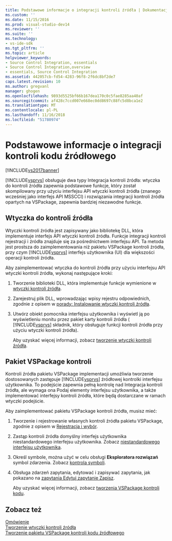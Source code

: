 ```yaml
---
title: Podstawowe informacje o integracji kontroli źródła | Dokumentacja firmy Microsoft
ms.custom: ''
ms.date: 11/15/2016
ms.prod: visual-studio-dev14
ms.reviewer: ''
ms.suite: ''
ms.technology:
- vs-ide-sdk
ms.tgt_pltfrm: ''
ms.topic: article
helpviewer_keywords:
- Source Control Integration, essentials
- Source Control Integration,overview
- essentials, Source Control Integration
ms.assetid: 442057cb-fd54-4283-96f8-2f6dc8bf2de7
caps.latest.revision: 10
ms.author: gregvanl
manager: ghogen
ms.openlocfilehash: 9893d5525bf66b167dea170c0c5fae8285aa40af
ms.sourcegitcommit: af428c7ccd007e668ec0dd8697c88fc5d8bca1e2
ms.translationtype: MT
ms.contentlocale: pl-PL
ms.lasthandoff: 11/16/2018
ms.locfileid: "51780974"
---
```

# <a name="source-control-integration-essentials"></a>Podstawowe informacje o integracji kontroli kodu źródłowego
[!INCLUDE[vs2017banner](../../includes/vs2017banner.md)]

[!INCLUDE[vsprvs](../../includes/vsprvs-md.md)] obsługuje dwa typy Integracja kontroli źródła: wtyczka do kontroli źródła zapewnia podstawowe funkcje, który został skompilowany przy użyciu interfejsu API wtyczki kontroli źródła (znanego wcześniej jako interfejs API MSSCCI) i rozwiązania integracji kontroli źródła opartych na VSPackage, zapewnia bardziej niezawodne funkcje.  
  
## <a name="source-control-plug-in"></a>Wtyczka do kontroli źródła  
 Wtyczki kontroli źródła jest zapisywany jako bibliotekę DLL, która implementuje interfejs API wtyczki kontroli źródła. Funkcje integracji kontroli rejestracji i źródła znajduje się za pośrednictwem interfejsu API. Ta metoda jest prostsza do zaimplementowania niż pakietu VSPackage kontroli źródła, przy czym [!INCLUDE[vsprvs](../../includes/vsprvs-md.md)] interfejs użytkownika (UI) dla większości operacji kontroli źródła.  
  
 Aby zaimplementować wtyczka do kontroli źródła przy użyciu interfejsu API wtyczki kontroli źródła, wykonaj następujące kroki:  
  
1. Tworzenie biblioteki DLL, która implementuje funkcje wymienione w [wtyczki kontroli źródła](../../extensibility/source-control-plug-ins.md).  
  
2. Zarejestruj plik DLL, wprowadzając wpisy rejestru odpowiednich, zgodnie z opisem w [porady: Instalowanie wtyczki kontroli źródła](../../extensibility/internals/how-to-install-a-source-control-plug-in.md).  
  
3. Utwórz obiekt pomocnika interfejsu użytkownika i wyświetl ją po wyświetleniu monitu przez pakiet karty kontroli źródła ( [!INCLUDE[vsprvs](../../includes/vsprvs-md.md)] składnik, który obsługuje funkcji kontroli źródła przy użyciu wtyczki kontroli źródła).  
  
   Aby uzyskać więcej informacji, zobacz [tworzenie wtyczki kontroli źródła](../../extensibility/internals/creating-a-source-control-plug-in.md).  
  
## <a name="source-control-vspackage"></a>Pakiet VSPackage kontroli  
 Kontroli źródła pakietu VSPackage implementacji umożliwia tworzenie dostosowanych zastępuje [!INCLUDE[vsprvs](../../includes/vsprvs-md.md)] źródłowej kontrolki interfejsu użytkownika. To podejście zapewnia pełną kontrolę nad Integracja kontroli źródła, ale wymaga ona Podaj elementy interfejsu użytkownika, a także implementować interfejsy kontroli źródła, które będą dostarczane w ramach wtyczki podejście.  
  
 Aby zaimplementować pakietu VSPackage kontroli źródła, musisz mieć:  
  
1. Tworzenie i rejestrowanie własnych kontroli źródła pakietu VSPackage, zgodnie z opisem w [Rejestracja i wybór](../../extensibility/internals/registration-and-selection-source-control-vspackage.md).  
  
2. Zastąp kontroli źródła domyślny interfejs użytkownika niestandardowego interfejsu użytkownika. Zobacz [niestandardowego interfejsu użytkownika](../../extensibility/internals/custom-user-interface-source-control-vspackage.md).  
  
3. Określ symbole, można użyć w celu obsługi **Eksploratora rozwiązań** symbol zdarzenia. Zobacz [kontrola symboli](../../extensibility/internals/glyph-control-source-control-vspackage.md).  
  
4. Obsługa zdarzeń zapytania, edytować i zapisywać zapytania, jak pokazano na [zapytania Edytuj zapytanie Zapisz](../../extensibility/internals/query-edit-query-save-source-control-vspackage.md).  
  
   Aby uzyskać więcej informacji, zobacz [tworzenia VSPackage kontroli kodu](../../extensibility/internals/creating-a-source-control-vspackage.md).  
  
## <a name="see-also"></a>Zobacz też  
 [Omówienie](../../extensibility/internals/source-control-integration-overview.md)   
 [Tworzenie wtyczki kontroli źródła](../../extensibility/internals/creating-a-source-control-plug-in.md)   
 [Tworzenie pakietu VSPackage kontroli kodu źródłowego](../../extensibility/internals/creating-a-source-control-vspackage.md)

